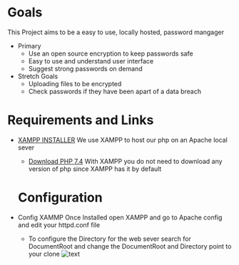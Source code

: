   # **Goals**
  This Project aims to be a easy to use, locally hosted, password mangager
   - Primary
     - Use an open source encryption to keep passwords safe
     - Easy to use and understand user interface
     - Suggest strong passwords on demand
   - Stretch Goals
     -  Uploading files to be encrypted
     - Check passwords if they have been apart of a data breach

 
 
 
 # **Requirements and Links**
 - [XAMPP INSTALLER](https://www.apachefriends.org/index.html) 
     We use XAMPP to host our php on an Apache local sever
     -  [Download PHP 7.4](https://www.php.net/downloads) 
    With XAMPP you do not need to download any version of php since XAMPP has it by default
   
   
   # **Configuration**
  - Config XAMMP
    Once Installed open XAMPP and go to Apache config and edit your httpd.conf file
    - To configure the Directory for the web sever search for DocumentRoot and change the DocumentRoot and Directory point to your clone
    ![text](https://cdn.discordapp.com/attachments/446683114958356481/836023576892407808/unknown.png)
  

